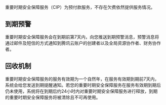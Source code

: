 重要时期安全保障服务（CIP）为预付款服务，不存在欠费依然提供服务情况。

## 到期预警
重要时期安全保障服务会在到期前第7天内，向您推送到期预警消息，预警消息将通过邮件及短信的方式通知到腾讯云账户的创建者以及全局资源协作者、财务协作者。

## 回收机制
重要时期安全保障服务的服务有效期为一个自然年，在服务有效期到期前7天内，系统会给您发送到期提醒通知。若您的重要时期安全保障服务在服务有效期到期后仍未使用，系统将在到期后约24小时内对重要时期安全保障服务进行释放，到期的重要时期安全保障服务将被清除且不可再使用。


